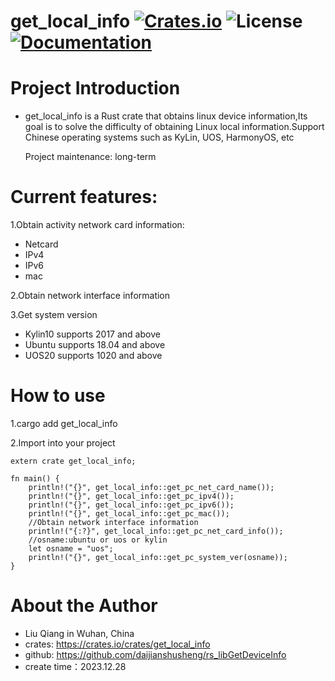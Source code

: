 # get_local_info [![Crates.io](https://img.shields.io/crates/v/get_local_info.svg)](https://crates.io/crates/get_local_info) ![License](https://img.shields.io/crates/l/get_local_info.svg) [![Documentation](https://docs.rs/get_local_info/badge.svg)](https://docs.rs/get_local_info/)

# Project Introduction

* get_local_info is a Rust crate that obtains linux device information,Its goal is to solve the difficulty of obtaining Linux local information.Support Chinese operating systems such as KyLin, UOS, HarmonyOS, etc

	Project maintenance: long-term

# Current features:
1.Obtain activity network card information:
* Netcard
* IPv4
* IPv6
* mac

2.Obtain network interface information

3.Get system version
* Kylin10 supports 2017 and above
* Ubuntu supports 18.04 and above
* UOS20 supports 1020 and above

# How to use
1.cargo add get_local_info

2.Import into your project

```
extern crate get_local_info;

fn main() {
    println!("{}", get_local_info::get_pc_net_card_name());
    println!("{}", get_local_info::get_pc_ipv4());
    println!("{}", get_local_info::get_pc_ipv6());
    println!("{}", get_local_info::get_pc_mac());
    //Obtain network interface information
    println!("{:?}", get_local_info::get_pc_net_card_info());
    //osname:ubuntu or uos or kylin
    let osname = "uos";  
    println!("{}", get_local_info::get_pc_system_ver(osname));
}
```

# About the Author
* Liu Qiang in Wuhan, China
* crates: <https://crates.io/crates/get_local_info>
* github: <https://github.com/daijianshusheng/rs_libGetDeviceInfo>
* create time：2023.12.28
